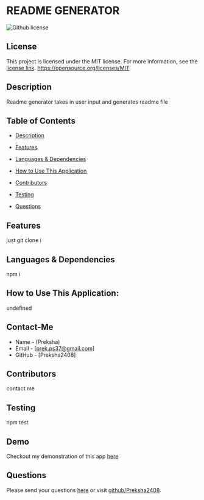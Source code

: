# README GENERATOR
![Github license](https://img.shields.io/badge/license-MIT-blue.svg)
## License
This project is licensed under the MIT license. For more information, see the [license link](https://opensource.org/licenses/MIT).
https://opensource.org/licenses/MIT
## Description
Readme generator takes in user input and generates readme file
## Table of Contents
* [Description](#description)

* [Features](#features)

* [Languages & Dependencies](#languagesanddependencies)

* [How to Use This Application](#HowtoUseThisApplication)

* [Contributors](#contributors)

* [Testing](#testing)

* [Questions](#questions)
## Features
just git clone i
## Languages & Dependencies
npm i
## How to Use This Application:
undefined
## Contact-Me
* Name - (Preksha)
* Email - [prek.ps37@gmail.com]
* GitHub - [Preksha2408]
## Contributors
contact me
## Testing
npm test
## Demo
Checkout my demonstration of this app [here](https://drive.google.com/file/d/113cnQITmi-1IRoYNYAh09DjDfAwdnMBE/view)
## Questions
Please send your questions [here](mailto:prek.ps37@gmail.com?subject=[GitHub]%20Dev%20Connect) or visit [github/Preksha2408](https://github.com/Preksha2408).
  
